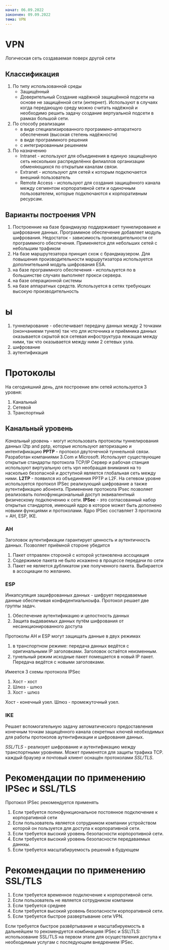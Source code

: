 ```yaml
---
начат: 06.09.2022
закончен: 09.09.2022
тема: VPN
---
```


# VPN
Логическая сеть создаваемая поверх другой сети

## Классификация
1) По типу использованной среды
    * Защищённый
    * Доверительный
    Создание надёжной защищённой подсети на основе не защищённой сети (интернет).
    Используют в случаях когда передающую среду можно считать надёжной и необходимо решить задачу создание вертуальной подсети в рамках большой сети.
2) По способу реализации
    * в виде специализированного программно-аппаратного обеспечения (высокая степень надёжности)
    * в виде программного решения
    * с интегрированным решением
3) По назначению
    * Intranet - используют для объединения в единую защищённую сеть нескольких распределённх филиаллов организации обменяющихся по открытым каналам связи.
    * Extranet - используют для сетей к которым подключается внешний пользователь
    * Remote Access - используют для создания защищённого канала между сегментом корпоративной сети и одиночным пользователем, которые подключаются к корпоративным ресурсам.

## Варианты построения VPN
1) Построенние на базе брандмауэр поддерживает туннелирование и шифрование данных. Программное обеспечение добавляет модуль шифрования. Недостаток - зависимость производительности от программного обеспечения. Применяется для небольших сетей с небольшим трафиком
2) На базе маршрутезатора принцип схож с брандмаузером. Для повышения производительности маршрутизатора используется дополнительынй модуль шифрования ESA.
3) на базе программного обеспечения - используется по в большинстве случаях выполняет прокси сервера.
4) на базе операционной системы
5) на базе аппаратных средств. Используется в сетях требующих высокую производительность

# ы
1) туннелирование - обеспечивает передачу данных между 2 точками (окончаниеми тунеля) так что для источника и приёмника данных оказывается скрытой вся сетевая инфоструктура лежащая между ними, так что оказывается между ними 2 сетевых узла.
2) шифрование
3) аутентификация

# Протоколы
На сегодняшний день, для построение впн сетей используется 3 уровня:
1) Канальный
2) Сетевой
3) Транспортный

## Канальный уровень
*Канальный уровень* - могут использовать протоколы туннелирования данных l2tp and pptp, которые используют авторизацию и интентификацию
**PPTP** - протокол двуточечной туннельной связи. Разработан компаниями 3.Com и Microsoft. Использует существующие открытые стандарты протокола TCP/IP Сервер и рабочая станция используют виртуальную сеть vpn необращая внимания на то насколько безопасной и доступной является глобальная сеть между ними.
**L2TP** - появился из объединения PPTP и L2F. На сетевом уровне используется протокол IPSec реализующий шифрование а также аутентификацию абонента. Применение протокола IPsec позволяет реализовать полнофункциональный доступ эквивалентный физическому подключению к сети.
**IPSec** - это согласованный набор открытых стандартов, имеющий ядро в которое может быть дополнено новыми функциями и протоколами. Ядро IPSec составляет 3 протокола = AH, ESP, IKE.

### AH
Заголовок аутентификации гарантирует ценность и аутентичность данных. Позволяет приёмной стороне убедится
1) Пакет отправлен стороной с которой установлена ассоциация
2) Содержимое пакета не было искажено в процессе передачи по сети
3) Пакет не является дубликатом уже полученного пакета. Выбирается в ассоциации по желанию.

### ESP
Инкапсуляция зашифрованных данных - шифрует передаваемые данные обеспечивая конфидентиальноыфа. Протокол решает две группы задач.
1) Обеспечение аутентификацию и целостность данных
2) Защита выдаваемых данных путём шифрования от несанкционированного доступа

Протоколы AH и ESP могут защищать данные в двух режимах
1) в транспортном режиме: передача данных ведётся с оригинальными IP заголовками. Заголовок остаётся неизменным.
2) тунельный режим исходные пакет помещается в новый IP пакет. Передача ведётся с новыми заголовками.

Имеется 3 схемы протокола IPSec
1) Хост - хост
2) Шлюз - шлюз
3) Хост - шлюз

Хост - конечный узел. Шлюз - промежуточный узел.

### IKE
Решает вспомогательную задачу автоматического предоставления конечным точкам защищённого канала секретных ключей необходимых для работы протоколов аутентификации и шифрования данных.

*SSL/TLS* - реализует шифрование и аутентификацию между транспортными уровнями. Может применятся для защиты трафика TCP.
каждый браузер и почтовый клиент оснащён протоколами *SSL/TLS*.

# Рекомендации по применению IPSec и SSL/TLS
Протокол IPSec рекомендуется применять
1) Если требуется полнофункциональное постоянное подключение к корпоративной сети
2) Если пользователь является сотрудником компании устройством которой он пользуется для доступа к корпоративной сети.
3) Если требуется высокий уровень безопасности корпоротивной сети.
4) Если требуется высокий уровень безопасности передаваемых даннхы.
5) Если требуется масштабируемость решений в будующем

# Рекомендации по применению SSL/TLS
1) Если требуется временное подключение к корпоротивной сети.
2) Если пользователь не является сотрудником компании
3) Если требуется среднее 
4) Если требуется высокий уровень безопасности корпоративной сети.
5) Если требуется быстрое развертывание сети VPN.

Если требуется быстрое развёртывание и масштабируемость в дальнейшем то рекомендуется комбинацияя IPSec и SSL\TLS: использование SSL/TLS на первом этапе для осуществления доступа к необходимым услугам с последующим внедрением IPSec.